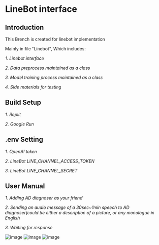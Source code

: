 # LineBot interface

## Introduction  

This Brench is created for linebot implementation  

Mainly in file "Linebot", Which includes:  

_1. Linebot interface_  

_2. Data preprocess maintained as a class_  

_3. Model training process maintained as a class_  

_4. Side materials for testing_

##  Build Setup  

_1. Replit_  

_2. Google Run_  

## .env Setting  
_1. OpenAI token_  

_2. LineBot LINE_CHANNEL_ACCESS_TOKEN_ 

_3. LineBot LINE_CHANNEL_SECRET_  

## User Manual  
_1. Adding AD diagnoser as your friend_  

_2. Sending an audio message of a 30sec~1min speech to AD diagnoser(could  be either a description of a picture, or any monologue in English_  

_3. Waiting for response_

![image](https://i.imgur.com/Br1cRps.png)
![image](https://i.imgur.com/M08Eg7T.png)
![image](https://i.imgur.com/C5Onfz2.png)
